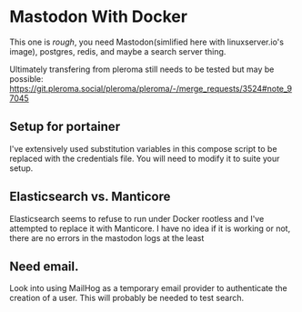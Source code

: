 # Mastodon With Docker

This one is *rough*, you need Mastodon(simlified here with linuxserver.io's image),
postgres, redis, and maybe a search server thing.

Ultimately transfering from pleroma still needs to be tested but may be possible:
https://git.pleroma.social/pleroma/pleroma/-/merge_requests/3524#note_97045

## Setup for portainer
I've extensively used substitution variables in this compose script to be replaced
with the credentials file. You will need to modify it to suite your setup.

## Elasticsearch vs. Manticore

Elasticsearch seems to refuse to run under Docker rootless and I've attempted
to replace it with Manticore. I have no idea if it is working or not, there
are no errors in the mastodon logs at the least

## Need email.

Look into using MailHog as a temporary email provider to authenticate the creation
of a user. This will probably be needed to test search.
